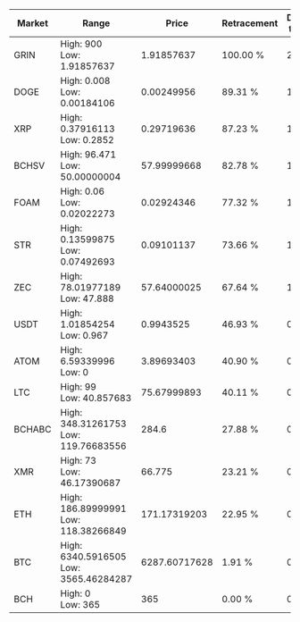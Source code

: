 | Market | Range | Price| Retracement | Doubles to 50% |
| --- | --- | --- | --- | --- |
| GRIN | High: 900<br />Low: 1.91857637 | 1.91857637 | 100.00 % | 235.05 |
| DOGE | High: 0.008<br />Low: 0.00184106 | 0.00249956 | 89.31 % | 1.97 |
| XRP | High: 0.37916113<br />Low: 0.2852 | 0.29719636 | 87.23 % | 1.12 |
| BCHSV | High: 96.471<br />Low: 50.00000004 | 57.99999668 | 82.78 % | 1.26 |
| FOAM | High: 0.06<br />Low: 0.02022273 | 0.02924346 | 77.32 % | 1.37 |
| STR | High: 0.13599875<br />Low: 0.07492693 | 0.09101137 | 73.66 % | 1.16 |
| ZEC | High: 78.01977189<br />Low: 47.888 | 57.64000025 | 67.64 % | 1.09 |
| USDT | High: 1.01854254<br />Low: 0.967 | 0.9943525 | 46.93 % | 0.00 |
| ATOM | High: 6.59339996<br />Low: 0 | 3.89693403 | 40.90 % | 0.00 |
| LTC | High: 99<br />Low: 40.857683 | 75.67999893 | 40.11 % | 0.00 |
| BCHABC | High: 348.31261753<br />Low: 119.76683556 | 284.6 | 27.88 % | 0.00 |
| XMR | High: 73<br />Low: 46.17390687 | 66.775 | 23.21 % | 0.00 |
| ETH | High: 186.89999991<br />Low: 118.38266849 | 171.17319203 | 22.95 % | 0.00 |
| BTC | High: 6340.5916505<br />Low: 3565.46284287 | 6287.60717628 | 1.91 % | 0.00 |
| BCH | High: 0<br />Low: 365 | 365 | 0.00 % | 0.00 |
